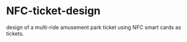 # NFC-ticket-design

design of a multi-ride amusement park ticket using NFC smart cards as tickets.
